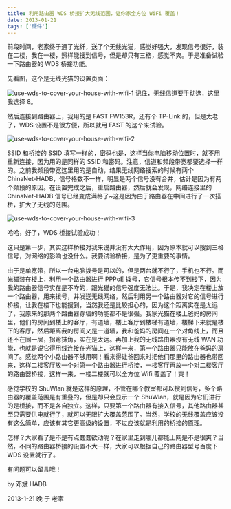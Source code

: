 ```yaml
---
title: 利用路由器 WDS 桥接扩大无线范围，让你家全方位 WiFi 覆盖！
date: 2013-01-21
tags: ['硬件']
---
```


前段时间，老家终于通了光纤，送了个无线光猫，感觉好强大，发现信号很好，装在二楼，我在一楼，照样能搜到信号，但是却只有三格，感觉不爽。于是准备试验一下路由器的 WDS 桥接功能。

先看图，这个是无线光猫的设置页面：

![use-wds-to-cover-your-house-with-wifi-1](/images/posts/use-wds-to-cover-your-house-with-wifi-01.png)
记住，无线信道要手动选，这里我选择 8。

然后连接到路由器上，我用的是 FAST FW153R，还有个 TP-Link 的，但是太老了，WDS 设置不是很方便，所以就用 FAST 的这个来试验。

![use-wds-to-cover-your-house-with-wifi-2](/images/posts/use-wds-to-cover-your-house-with-wifi-02.png)

SSID 和桥接的 SSID 填写一样的，密码也是，这样当你电脑移动位置时，就不用重新连接，因为用的是同样的 SSID 和密码。注意，信道和频段带宽都要选择一样的。之前我频段带宽这里用的是自动，结果无线网络搜索的时候有两个 ChinaNet-HADB，信号格数不一样，明显是两个信号没有合并，估计是因为有两个频段的原因。在设置完成之后，重启路由器，然后就会发现，网络连接里的 ChinaNet-HADB 信号已经变成满格了~这是因为由于路由器在中间进行了一次搭桥，扩大了无线的范围。

![use-wds-to-cover-your-house-with-wifi-3](/images/posts/use-wds-to-cover-your-house-with-wifi-03.png)

哈哈，好了，WDS 桥接试验成功！

这只是第一步，其实这样桥接对我来说并没有太大作用，因为原本就可以搜到三格信号，对网络的影响也没什么。我要试验桥接，是为了更重要的事情。

由于是单宽带，所以一台电脑拨号是可以的，但是两台就不行了，手机也不行。而光猫装在楼上，利用一个路由器进行 PPPoE 拨号，它信号根本传不到楼下，因为我的路由器信号实在是不咋的，跟光猫的信号强度无法比。于是，我决定在楼上放一个路由器，用来拨号，并发送无线网络，然后利用另一个路由器对它的信号进行桥接，让我在楼下也能搜到，当然我还是比较担心的，因为这个距离实在是太远了，我原来的那两个路由器穿墙的功能都不是很强。我家光猫在楼上爸妈的房间里，他们的房间到楼上的客厅，有道墙，楼上客厅到楼梯有道墙，楼梯下来就是楼下的客厅，然后距离我的房间又是一道墙，我和爸妈的房间在一个对角线上，而且还不在同一层，拐弯抹角，实在是太远。再加上我的无线路由器没有无线 WAN 功能，也就是说它得用线连接在光猫上，这样一来，第一个路由器只能放在爸妈的房间了。感觉两个小路由器不够用啊！看来得让爸回来时把他们那里的路由器也带回来，这样二楼客厅放一个对第一个路由器进行桥接，一楼客厅再放一个对二楼客厅的路由器桥接，这样一来，一楼二楼就可以全方位 Wifi 覆盖了！爽！

感觉学校的 ShuWlan 就是这样的原理，不管在哪个教室都可以搜到信号，多个路由器的覆盖范围是有重叠的，但是却只会显示一个 ShuWlan，就是因为它们进行的是桥接，而不是各自独立。这样，只要第一个路由器有接入信号，其他路由器甚至只需要供电就行了，就可以无限扩大覆盖范围了。当然，学校的无线覆盖应该没有这么简单，应该有其它更高级的设置，不过应该就是利用的桥接的原理。

怎样？大家看了是不是有点蠢蠢欲动呢？在家里走到哪儿都能上网是不是很爽？当然，不同的路由器桥接的设置不大一样，大家可以根据自己的路由器型号百度下 WDS 设置就行了。

有问题可以留言哦！

by 邓斌 HADB

2013-1-21 晚 于 老家
